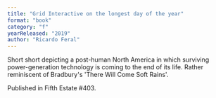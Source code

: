 ```yaml
---
title: "Grid Interactive on the longest day of the year"
format: "book"
category: "f"
yearReleased: "2019"
author: "Ricardo Feral"
---
```


Short short depicting a post-human North America in which surviving power-generation technology is coming to the end of its life. Rather reminiscent of Bradbury's 'There Will Come Soft Rains'.

Published in Fifth Estate #403.
